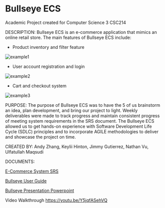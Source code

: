 # Bullseye ECS

Academic Project created for Computer Science 3 CSC214

DESCRIPTION: 
Bullseye ECS is an e-commerce application that mimics an online retail store. The main features of Bullseye ECS include: 
* Product inventory and filter feature

![example1](https://github.com/azhang777/bullseyeECS.java/assets/67079259/e41399d3-1b8b-479c-ac66-58e75a77f6ad)
* User account registration and login

![example2](https://github.com/azhang777/bullseyeECS.java/assets/67079259/73197f6b-96c2-44e0-bb46-c8b852a8fcb8)
* Cart and checkout system

![example3](https://github.com/azhang777/bullseyeECS.java/assets/67079259/63e8b1d3-ea0b-4884-8959-36237eb80cd4)


PURPOSE: The purpose of Bullseye ECS was to have the 5 of us brainstorm an idea, plan development, and bring our project to light. Weekly deliverables were made to track progress and maintain consistent progress of meeting system requirements in the SRS document. The Bullseye ECS allowed us to get hands-on experience with Software Development Life Cycle (SDLC) principles and to incorporate AGILE methodologies to deliver and showcase the project on time.


CREATED BY: Andy Zhang, Keylii Hinton, Jimmy Gutierrez, Nathan Vu, Ulfatullah Maqsudi


DOCUMENTS:

[E-Commerce System SRS](https://github.com/azhang777/bullseyeECS.java/files/10333589/E-Commerce.System_.SRS.pdf)

[Bullseye User Guide](https://github.com/azhang777/bullseyeECS.java/files/11609339/Bullseye.User.Guide.1.pdf)

[Bullseye Presentation Powerpoint](https://github.com/azhang777/bullseyeECS.java/files/10333593/Bullseye.Presentation.-.CSC.214.pptx)

Video Walkthrough https://youtu.be/Y5jqfASehVQ

